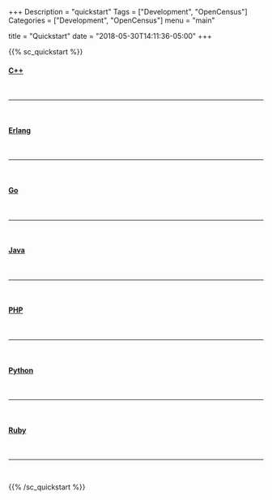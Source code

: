 +++
Description = "quickstart"
Tags = ["Development", "OpenCensus"]
Categories = ["Development", "OpenCensus"]
menu = "main"

title = "Quickstart"
date = "2018-05-30T14:11:36-05:00"
+++

{{% sc_quickstart %}}
&nbsp;  

#### [C++](../cpp/index.html)
&nbsp;  

---
&nbsp;  

#### [Erlang](../erlang/index.html)
&nbsp;  

---
&nbsp;  

#### [Go](../go/index.html)
&nbsp;  

---
&nbsp;  

#### [Java](../java/index.html)
&nbsp;  

---
&nbsp;  

#### [PHP](../php/index.html)
&nbsp;  

---
&nbsp;  

#### [Python](../python/index.html)
&nbsp;  

---
&nbsp;  

#### [Ruby](../ruby/index.html)
&nbsp;  

---
&nbsp;  


{{% /sc_quickstart %}}